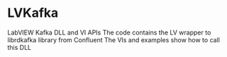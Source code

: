# LVKafka
LabVIEW Kafka DLL and VI APIs
The code contains the LV wrapper to librdkafka library from Confluent
The VIs and examples show how to call this DLL
